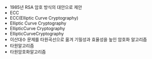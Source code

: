 ﻿- 1985년 RSA 암호 방식의 대안으로 제안
- ECC
- ECC(Elliptic Curve Cryptography)
- Elliptic Curve Cryptography
- EllipticCurve Cryptography
- EllipticCurveCryptography
- 이산대수 문제를 타원곡선으로 옮겨 기밀성과 효율성을 높인 암호화 알고리즘
- 타원알고리즘
- 타원암호화알고리즘
